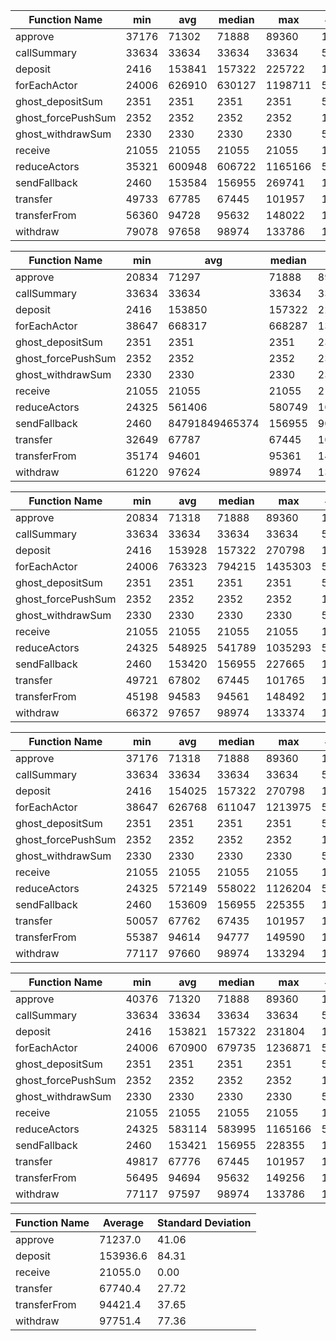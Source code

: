 | Function Name                       | min             | avg   | median | max   | # calls |
|-------------------------------------|-----------------|-------|--------|-------|---------|
| approve                                          | 37176           | 71302  | 71888  | 89360   | 106939  |
| callSummary                                      | 33634           | 33634  | 33634  | 33634   | 500     |
| deposit                                          | 2416            | 153841 | 157322 | 225722  | 107292  |
| forEachActor                                     | 24006           | 626910 | 630127 | 1198711 | 500     |
| ghost_depositSum                                 | 2351            | 2351   | 2351   | 2351    | 500     |
| ghost_forcePushSum                               | 2352            | 2352   | 2352   | 2352    | 1000    |
| ghost_withdrawSum                                | 2330            | 2330   | 2330   | 2330    | 500     |
| receive                                          | 21055           | 21055  | 21055  | 21055   | 106624  |
| reduceActors                                     | 35321           | 600948 | 606722 | 1165166 | 500     |
| sendFallback                                     | 2460            | 153584 | 156955 | 269741  | 106958  |
| transfer                                         | 49733           | 67785  | 67445  | 101957  | 107106  |
| transferFrom                                     | 56360           | 94728  | 95632  | 148022  | 107248  |
| withdraw                                         | 79078           | 97658  | 98974  | 133786  | 106624  |

| Function Name                       | min             | avg   | median | max   | # calls |
|-------------------------------------|-----------------|-------|--------|-------|---------|
| approve                                          | 20834           | 71297          | 71888  | 89360               | 107702  |
| callSummary                                      | 33634           | 33634          | 33634  | 33634               | 500     |
| deposit                                          | 2416            | 153850         | 157322 | 225858              | 106756  |
| forEachActor                                     | 38647           | 668317         | 668287 | 1313191             | 500     |
| ghost_depositSum                                 | 2351            | 2351           | 2351   | 2351                | 500     |
| ghost_forcePushSum                               | 2352            | 2352           | 2352   | 2352                | 1000    |
| ghost_withdrawSum                                | 2330            | 2330           | 2330   | 2330                | 500     |
| receive                                          | 21055           | 21055          | 21055  | 21055               | 106492  |
| reduceActors                                     | 24325           | 561406         | 580749 | 1087242             | 500     |
| sendFallback                                     | 2460            | 84791849465374 | 156955 | 9079256848778900401 | 107077  |
| transfer                                         | 32649           | 67787          | 67445  | 101765              | 106917  |
| transferFrom                                     | 35174           | 94601          | 95361  | 147590              | 107181  |
| withdraw                                         | 61220           | 97624          | 98974  | 133294              | 106493  |

| Function Name                       | min             | avg   | median | max   | # calls |
|-------------------------------------|-----------------|-------|--------|-------|---------|
| approve                                          | 20834           | 71318  | 71888  | 89360   | 107159  |
| callSummary                                      | 33634           | 33634  | 33634  | 33634   | 500     |
| deposit                                          | 2416            | 153928 | 157322 | 270798  | 106681  |
| forEachActor                                     | 24006           | 763323 | 794215 | 1435303 | 500     |
| ghost_depositSum                                 | 2351            | 2351   | 2351   | 2351    | 500     |
| ghost_forcePushSum                               | 2352            | 2352   | 2352   | 2352    | 1000    |
| ghost_withdrawSum                                | 2330            | 2330   | 2330   | 2330    | 500     |
| receive                                          | 21055           | 21055  | 21055  | 21055   | 107008  |
| reduceActors                                     | 24325           | 548925 | 541789 | 1035293 | 500     |
| sendFallback                                     | 2460            | 153420 | 156955 | 227665  | 107334  |
| transfer                                         | 49721           | 67802  | 67445  | 101765  | 107079  |
| transferFrom                                     | 45198           | 94583  | 94561  | 148492  | 106834  |
| withdraw                                         | 66372           | 97657  | 98974  | 133374  | 107009  |

| Function Name                       | min             | avg   | median | max   | # calls |
|-------------------------------------|-----------------|-------|--------|-------|---------|
| approve                                          | 37176           | 71318  | 71888  | 89360   | 107352  |
| callSummary                                      | 33634           | 33634  | 33634  | 33634   | 500     |
| deposit                                          | 2416            | 154025 | 157322 | 270798  | 107031  |
| forEachActor                                     | 38647           | 626768 | 611047 | 1213975 | 500     |
| ghost_depositSum                                 | 2351            | 2351   | 2351   | 2351    | 500     |
| ghost_forcePushSum                               | 2352            | 2352   | 2352   | 2352    | 1000    |
| ghost_withdrawSum                                | 2330            | 2330   | 2330   | 2330    | 500     |
| receive                                          | 21055           | 21055  | 21055  | 21055   | 107416  |
| reduceActors                                     | 24325           | 572149 | 558022 | 1126204 | 500     |
| sendFallback                                     | 2460            | 153609 | 156955 | 225355  | 106859  |
| transfer                                         | 50057           | 67762  | 67435  | 101957  | 106797  |
| transferFrom                                     | 55387           | 94614  | 94777  | 149590  | 106672  |
| withdraw                                         | 77117           | 97660  | 98974  | 133294  | 107416  |

| Function Name                       | min             | avg   | median | max   | # calls |
|-------------------------------------|-----------------|-------|--------|-------|---------|
| approve                                          | 40376           | 71320  | 71888  | 89360   | 107513  |
| callSummary                                      | 33634           | 33634  | 33634  | 33634   | 500     |
| deposit                                          | 2416            | 153821 | 157322 | 231804  | 106907  |
| forEachActor                                     | 24006           | 670900 | 679735 | 1236871 | 500     |
| ghost_depositSum                                 | 2351            | 2351   | 2351   | 2351    | 500     |
| ghost_forcePushSum                               | 2352            | 2352   | 2352   | 2352    | 1000    |
| ghost_withdrawSum                                | 2330            | 2330   | 2330   | 2330    | 500     |
| receive                                          | 21055           | 21055  | 21055  | 21055   | 106618  |
| reduceActors                                     | 24325           | 583114 | 583995 | 1165166 | 500     |
| sendFallback                                     | 2460            | 153421 | 156955 | 228355  | 106985  |
| transfer                                         | 49817           | 67776  | 67445  | 101957  | 106985  |
| transferFrom                                     | 56495           | 94694  | 95632  | 149256  | 107064  |
| withdraw                                         | 77117           | 97597  | 98974  | 133786  | 106618  |


| Function Name | Average  | Standard Deviation |
|---------------|----------|--------------------|
| approve       | 71237.0  | 41.06              |
| deposit       | 153936.6 | 84.31              |
| receive       | 21055.0  | 0.00               |
| transfer      | 67740.4  | 27.72              |
| transferFrom  | 94421.4  | 37.65              |
| withdraw      | 97751.4  | 77.36              |
